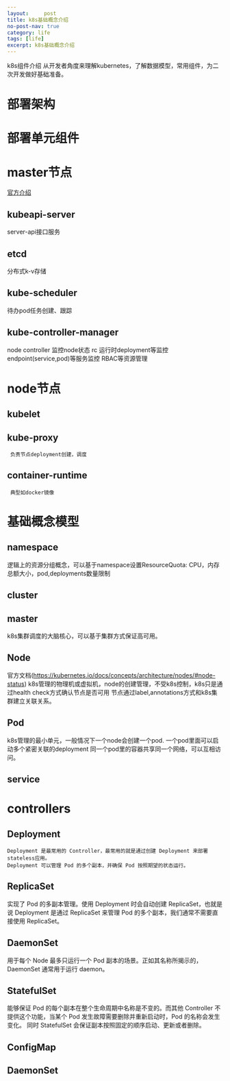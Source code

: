 ```yaml
---
layout:     post
title: k8s基础概念介绍
no-post-nav: true
category: life
tags: [life]
excerpt: k8s基础概念介绍
---
```

k8s组件介绍
从开发者角度来理解kubernetes，了解数据模型，常用组件，为二次开发做好基础准备。
# 部署架构

# 部署单元组件
  # master节点
  [官方介绍](https://kubernetes.io/docs/concepts/overview/components/#master-components)
 
  ## kubeapi-server
   server-api接口服务
  ## etcd
   分布式k-v存储
  ## kube-scheduler
   待办pod任务创建、跟踪
  ## kube-controller-manager
   node controller 监控node状态
   rc 运行时deployment等监控
   endpoint(service,pod)等服务监控
   RBAC等资源管理
   
  # node节点
  ## kubelet
    
  ## kube-proxy 
     负责节点deployment创建，调度
     
  ## container-runtime
     典型如docker镜像
     
# 基础概念模型

## namespace
   逻辑上的资源分组概念，可以基于namespace设置ResourceQuota: CPU，内存总额大小，pod,deployments数量限制
   
## cluster
   
## master
   k8s集群调度的大脑核心，可以基于集群方式保证高可用。
## Node
  官方文档(https://kubernetes.io/docs/concepts/architecture/nodes/#node-status)
  k8s管理的物理机或虚拟机，node的创建管理，不受k8s控制，k8s只是通过health check方式确认节点是否可用
  节点通过label,annotations方式和k8s集群建立关联关系。
## Pod
  k8s管理的最小单元，一般情况下一个node会创建一个pod.
  一个pod里面可以启动多个紧密关联的deployment
  同一个pod里的容器共享同一个网络，可以互相访问。
  
## service
  
# controllers

## Deployment
    Deployment 是最常用的 Controller，最常用的就是通过创建 Deployment 来部署stateless应用。
    Deployment 可以管理 Pod 的多个副本，并确保 Pod 按照期望的状态运行。
    
## ReplicaSet 
  实现了 Pod 的多副本管理。使用 Deployment 时会自动创建 ReplicaSet，也就是说 Deployment 是通过 ReplicaSet 来管理 Pod 的多个副本，我们通常不需要直接使用 ReplicaSet。

## DaemonSet 
  用于每个 Node 最多只运行一个 Pod 副本的场景。正如其名称所揭示的，DaemonSet 通常用于运行 daemon。

## StatefulSet 
  能够保证 Pod 的每个副本在整个生命周期中名称是不变的。而其他 Controller 不提供这个功能，当某个 Pod 发生故障需要删除并重新启动时，Pod 的名称会发生变化。
  同时 StatefulSet 会保证副本按照固定的顺序启动、更新或者删除。

## ConfigMap

## DaemonSet
   
